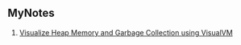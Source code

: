 ## MyNotes

1. [Visualize Heap Memory and Garbage Collection using VisualVM](https://youtu.be/rxkBBoSoHGw?si=SzZOaOCBP5nF0Vvt)